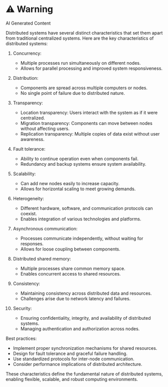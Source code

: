 <div class="warning"><h1>⚠️ Warning</h1><span>AI Generated Content</span></div>


Distributed systems have several distinct characteristics that set them apart from traditional centralized systems. Here are the key characteristics of distributed systems:

1. Concurrency:
   - Multiple processes run simultaneously on different nodes.
   - Allows for parallel processing and improved system responsiveness.

2. Distribution:
   - Components are spread across multiple computers or nodes.
   - No single point of failure due to distributed nature.

3. Transparency:
   - Location transparency: Users interact with the system as if it were centralized.
   - Migration transparency: Components can move between nodes without affecting users.
   - Replication transparency: Multiple copies of data exist without user awareness.

4. Fault tolerance:
   - Ability to continue operation even when components fail.
   - Redundancy and backup systems ensure system availability.

5. Scalability:
   - Can add new nodes easily to increase capacity.
   - Allows for horizontal scaling to meet growing demands.

6. Heterogeneity:
   - Different hardware, software, and communication protocols can coexist.
   - Enables integration of various technologies and platforms.

7. Asynchronous communication:
   - Processes communicate independently, without waiting for responses.
   - Allows for loose coupling between components.

8. Distributed shared memory:
   - Multiple processes share common memory space.
   - Enables concurrent access to shared resources.

9. Consistency:
   - Maintaining consistency across distributed data and resources.
   - Challenges arise due to network latency and failures.

10. Security:
    - Ensuring confidentiality, integrity, and availability of distributed systems.
    - Managing authentication and authorization across nodes.

Best practices:
- Implement proper synchronization mechanisms for shared resources.
- Design for fault tolerance and graceful failure handling.
- Use standardized protocols for inter-node communication.
- Consider performance implications of distributed architecture.

These characteristics define the fundamental nature of distributed systems, enabling flexible, scalable, and robust computing environments.